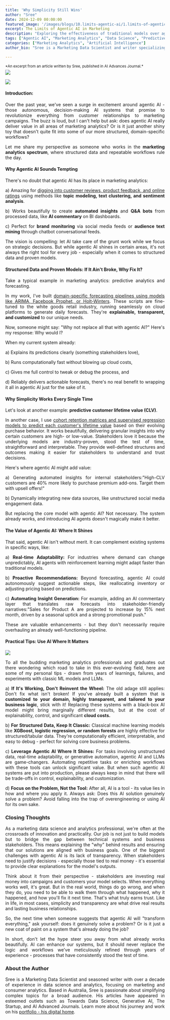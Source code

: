 ```yaml
---
title: 'Why Simplicity Still Wins'
author: "Sree"
date: 2024-12-09 00:00:00
featured_image: '/images/blogs/10.limits-agentic-ai/1.limits-of-agentic-ai.jpg'
excerpt: The Limits of Agentic AI in Marketing
description: "Exploring the effectiveness of traditional models over agentic AI in structured marketing analytics workflows"
tags: ["Agentic AI", "Marketing Analytics", "Data Science", "Predictive Analytics"]
categories: ["Marketing Analytics", "Artificial Intelligence"]
author_bio: "Sree is a Marketing Data Scientist and writer specializing in AI, analytics, and data-driven marketing."

---
```


<small style="margin-bottom: -10px; display: block;">
  *An excerpt from an article written by Sree, published in AI Advances Journal.*
</small>

![](/images/blogs/10.limits-agentic-ai/1.limits-of-agentic-ai.jpg)


<style>
body {
text-align: justify}
</style>

![](/images/blogs/10.limits-agentic-ai/1.limits-of-agentic-ai.jpg)

#### Introduction:

Over the past year, we've seen a surge in excitement around agentic AI - those autonomous, decision-making AI systems that promise to revolutionize everything from customer relationships to marketing campaigns. The buzz is loud, but I can't help but ask: does agentic AI really deliver value in all areas of marketing analytics? Or is it just another shiny toy that doesn't quite fit into some of our more structured, domain-specific workflows?

Let me share my perspective as someone who works in the **marketing analytics spectrum**, where structured data and repeatable workflows rule the day.

#### Why Agentic AI Sounds Tempting

There's no doubt that agentic AI has its place in marketing analytics:

a)  Amazing for [digging into customer reviews, product feedback, and online ratings](https://srees.org/project/review-nlp) using methods like **topic modeling, text clustering, and sentiment analysis**.

b) Works beautifully to create **automated insights** and **Q&A bots** from processed data, like **AI commentary** on BI dashboards.

c) Perfect for **brand monitoring** via social media feeds or **audience text mining** through chatbot conversational feeds.

The vision is compelling: let AI take care of the grunt work while we focus on strategic decisions. But while agentic AI shines in certain areas, it's not always the right tool for every job - especially when it comes to structured data and proven models.


#### Structured Data and Proven Models: If It Ain't Broke, Why Fix It?

Take a typical example in marketing analytics: predictive analytics and forecasting.

In my work, I've built [domain-specific forecasting pipelines using models like ARIMA, Facebook Prophet, or Holt-Winters](https://srees.org/project/predict-sales). These scripts are fine-tuned to the white goods retail industry, running seamlessly on cloud platforms to generate daily forecasts. They're **explainable, transparent, and customized** to our unique needs.


Now, someone might say: "Why not replace all that with agentic AI?" Here's my response: Why would I?

When my current system already:

a) Explains its predictions clearly (something stakeholders love),

b) Runs computationally fast without blowing up cloud costs,

c) Gives me full control to tweak or debug the process, and

d) Reliably delivers actionable forecasts, there's no real benefit to wrapping it all in agentic AI just for the sake of it.


#### Why Simplicity Works Every Single Time

Let's look at another example: **predictive customer lifetime value (CLV)**.

In another case, I use [cohort retention matrices and supervised regression models to predict each customer's lifetime value](https://srees.org/project/predict-cltv) based on their evolving purchase behavior. It works beautifully, delivering granular insights into why certain customers are high- or low-value. Stakeholders love it because the underlying models are industry-proven, stood the test of time, straightforward and interpretable. They provide well-defined structures and outcomes making it easier for stakeholders to understand and trust decisions.


Here's where agentic AI might add value:

a) Generating automated insights for internal stakeholders:"High-CLV customers are 40% more likely to purchase premium add-ons. Target them with upsell offers!"

b) Dynamically integrating new data sources, like unstructured social media engagement data.

But replacing the core model with agentic AI? Not necessary. The system already works, and introducing AI agents doesn't magically make it better.

#### The Value of Agentic AI: Where It Shines

That said, agentic AI isn't without merit. It can complement existing systems in specific ways, like:

a) **Real-time Adaptability:** For industries where demand can change unpredictably, AI agents with reinforcement learning might adapt faster than traditional models.

b) **Proactive Recommendations:** Beyond forecasting, agentic AI could autonomously suggest actionable steps, like reallocating inventory or adjusting pricing based on predictions.

c) **Automating Insight Generation:** For example, adding an AI commentary layer that translates raw forecasts into stakeholder-friendly narratives:"Sales for Product A are projected to increase by 15% next month, driven by a seasonal uptick and a strong promotional push."


These are valuable enhancements - but they don't necessarily require overhauling an already well-functioning pipeline.


#### Practical Tips: Use AI Where It Matters

![](/images/blogs/10.limits-agentic-ai/2.limits-of-agentic-ai.png)


To all the budding marketing analytics professionals and graduates out there wondering which road to take in this ever-evolving field, here are some of my personal tips - drawn from years of learnings, failures, and experiments with classic ML models and LLMs.

a) **If It's Working, Don't Reinvent the Wheel:** The old adage still applies: Don't fix what isn't broken! If you've already built a system that is **customized to your domain, highly transparent, and tailored to your business logic**, stick with it! Replacing these systems with a black-box AI model might bring marginally different results, but at the cost of explainability, control, and significant **cloud costs.**

b) **For Structured Data, Keep It Classic:** Classical machine learning models like **XGBoost, logistic regression, or random forests** are highly effective for structured/tabular data. They're computationally efficient, interpretable, and easy to debug - perfect for solving core business problems.

c) **Leverage Agentic AI Where It Shines:** For tasks involving unstructured data, real-time adaptability, or generative automation, agentic AI and LLMs are game-changers. Automating repetitive tasks or enriching workflows with these tools can unlock significant value. But when such agentic AI systems are put into production, please always keep in mind that there will be trade-offs in control, explainability, and customization.

d) **Focus on the Problem, Not the Tool:** After all, AI is a tool - its value lies in how and where you apply it. Always ask: Does this AI solution genuinely solve a problem? Avoid falling into the trap of overengineering or using AI for its own sake.

### Closing Thoughts

As a marketing data science and analytics professional, we're often at the crossroads of innovation and practicality. Our job is not just to build models but to bridge the gap between technical systems and business stakeholders. This means explaining the "why" behind results and ensuring that our solutions are aligned with business goals. One of the biggest challenges with agentic AI is its lack of transparency. When stakeholders need to justify decisions - especially those tied to real money - it's essential to provide clear explanations for the model's outputs.

Think about it from their perspective - stakeholders are investing real money into campaigns and customers your model selects. When everything works well, it's great. But in the real world, things do go wrong, and when they do, you need to be able to walk them through what happened, why it happened, and how you'll fix it next time. That's what truly earns trust. Like in life, in most cases, simplicity and transparency are what drive real results and lasting business relationships.

So, the next time when someone suggests that agentic AI will "transform everything," ask yourself: does it genuinely solve a problem? Or is it just a new coat of paint on a system that's already doing the job?

In short, don't let the hype steer you away from what already works beautifully. AI can enhance our systems, but it should never replace the logic and workflows we've meticulously refined through years of experience - processes that have consistently stood the test of time.

### About the Author

Sree is a Marketing Data Scientist and seasoned writer with over a decade of experience in data science and analytics, focusing on marketing and consumer analytics. Based in Australia, Sree is passionate about simplifying complex topics for a broad audience. His articles have appeared in esteemed outlets such as Towards Data Science, Generative AI, The Startup, and AI Advanced Journals. Learn more about his journey and work on his [portfolio - his digital home](https://srees.org/).